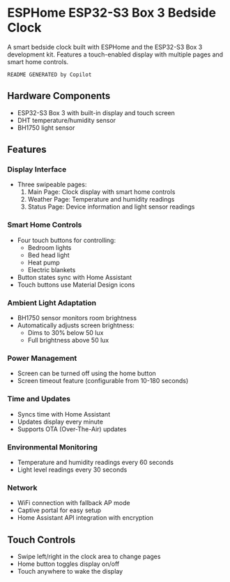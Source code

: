# ESPHome ESP32-S3 Box 3 Bedside Clock

A smart bedside clock built with ESPHome and the ESP32-S3 Box 3 development kit. Features a touch-enabled display with multiple pages and smart home controls.

    README GENERATED by Copilot

## Hardware Components
- ESP32-S3 Box 3 with built-in display and touch screen
- DHT temperature/humidity sensor
- BH1750 light sensor

## Features

### Display Interface
- Three swipeable pages:
  1. Main Page: Clock display with smart home controls
  2. Weather Page: Temperature and humidity readings
  3. Status Page: Device information and light sensor readings

### Smart Home Controls
- Four touch buttons for controlling:
  - Bedroom lights
  - Bed head light
  - Heat pump
  - Electric blankets
- Button states sync with Home Assistant
- Touch buttons use Material Design icons

### Ambient Light Adaptation
- BH1750 sensor monitors room brightness
- Automatically adjusts screen brightness:
  - Dims to 30% below 50 lux
  - Full brightness above 50 lux

### Power Management
- Screen can be turned off using the home button
- Screen timeout feature (configurable from 10-180 seconds)

### Time and Updates
- Syncs time with Home Assistant
- Updates display every minute
- Supports OTA (Over-The-Air) updates

### Environmental Monitoring
- Temperature and humidity readings every 60 seconds
- Light level readings every 30 seconds

### Network
- WiFi connection with fallback AP mode
- Captive portal for easy setup
- Home Assistant API integration with encryption

## Touch Controls
- Swipe left/right in the clock area to change pages
- Home button toggles display on/off
- Touch anywhere to wake the display
